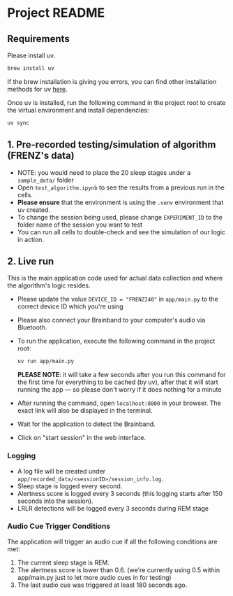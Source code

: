 # Project README

## Requirements

Please install uv.
```bash
brew install uv
```
If the brew installation is giving you errors, you can find other installation methods for uv [here](https://github.com/astral-sh/uv).

Once uv is installed, run the following command in the project root to create the virtual environment and install dependencies:

```bash
uv sync
```


## 1. Pre-recorded testing/simulation of algorithm (FRENZ's data)
- NOTE: you would need to place the 20 sleep stages under a `sample_data/` folder
-   Open `test_algorithm.ipynb` to see the results from a previous run in the cells.
- **Please ensure** that the environment is using the `.venv` environment that uv created.
-   To change the session being used, please change `EXPERIMENT_ID` to the folder name of the session you want to test
-   You can run all cells to double-check and see the simulation of our logic in action.

## 2. Live run

This is the main application code used for actual data collection and where the algorithm's logic resides.
-   Please update the value `DEVICE_ID = "FRENZI40"` in `app/main.py` to the correct device ID which you're using

-   Please also connect your Brainband to your computer's audio via Bluetooth.
-   To run the application, execute the following command in the project root:
    ```bash
    uv run app/main.py
    ```
    **PLEASE NOTE**: it will take a few seconds after you run this command for the first time for everything to be cached (by uv), after that it will start running the app — so please don't worry if it does nothing for a minute
-   After running the command, open `localhost:8000` in your browser. The exact link will also be displayed in the terminal.
-   Wait for the application to detect the Brainband.

-   Click on "start session" in the web interface.

### Logging

-   A log file will be created under `app/recorded_data/<sessionID>/session_info.log`.
-   Sleep stage is logged every second.
-   Alertness score is logged every 3 seconds (this logging starts after 150 seconds into the session).
-   LRLR detections will be logged every 3 seconds during REM stage

### Audio Cue Trigger Conditions

The application will trigger an audio cue if all the following conditions are met:

1. The current sleep stage is REM.
2. The alertness score is lower than 0.6. (we're currently using 0.5 within app/main.py just to let more audio cues in for testing)
3. The last audio cue was triggered at least 180 seconds ago.
